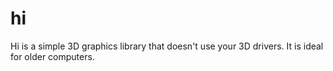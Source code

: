 # hi
Hi is a simple 3D graphics library that doesn't use your 3D drivers.  It is ideal for older computers.
